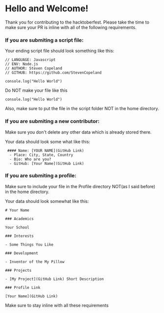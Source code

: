 # Hello and Welcome!
Thank you for contributing to the hacktoberfest. Please take the time to make sure your PR is inline with all of the following requirements.

### If you are submiting a script file:

Your ending script file should look something like this:
```
// LANGUAGE: Javascript
// ENV: Node.js
// AUTHOR: Steven Copeland
// GITHUB: https://github.com/StevenCopeland

console.log("Hello World") 
```
Do NOT make your file like this
```
console.log("Hello World")
```
Also, make sure to put the file in the script folder NOT in the home directory.

### If you are submiting a new contributor:

Make sure you don't delete any other data which is already stored there.

Your data should look some what like this:

```
 #### Name: [YOUR NAME](GitHub Link)
  - Place: City, State, Country
  - Bio: Who are you?
  - GitHub: [Your Name](GitHub Link)
```

### If you are submiting a profile:

Make sure to include your file in the Profile directory NOT(as I said before) in the home directory.

Your data should look somewhat like this:

```
# Your Name

### Academics

Your School

### Interests

- Some Things You Like

### Development

- Inventor of the My Pillow

### Projects

- [My Project](GitHub Link) Short Description

### Profile Link

[Your Name](GitHub Link)
```
Make sure to stay inline with all these requirements
